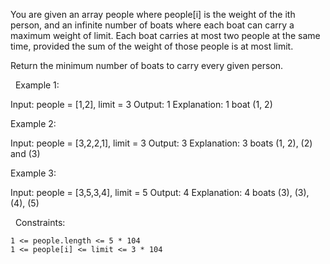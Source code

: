 You are given an array people where people[i] is the weight of the ith person, and an infinite number of boats where each boat can carry a maximum weight of limit. Each boat carries at most two people at the same time, provided the sum of the weight of those people is at most limit.

Return the minimum number of boats to carry every given person.

 
Example 1:

Input: people = [1,2], limit = 3
Output: 1
Explanation: 1 boat (1, 2)


Example 2:

Input: people = [3,2,2,1], limit = 3
Output: 3
Explanation: 3 boats (1, 2), (2) and (3)


Example 3:

Input: people = [3,5,3,4], limit = 5
Output: 4
Explanation: 4 boats (3), (3), (4), (5)


 
Constraints:


	1 <= people.length <= 5 * 104
	1 <= people[i] <= limit <= 3 * 104

